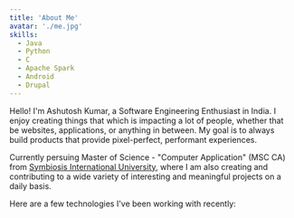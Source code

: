 ```yaml
---
title: 'About Me'
avatar: './me.jpg'
skills:
  - Java
  - Python
  - C
  - Apache Spark
  - Android
  - Drupal
---
```


Hello! I'm Ashutosh Kumar, a Software Engineering Enthusiast in India.
I enjoy creating things that which is impacting a lot of people, whether that be websites, applications, or anything in between. My goal is to always build products that provide pixel-perfect, performant experiences.

Currently persuing Master of Science - "Computer Application" (MSC CA) from [Symbiosis International University](https://www.siu.edu.in/), where I am also creating and contributing to a wide variety of interesting and meaningful projects on a daily basis.

Here are a few technologies I've been working with recently:
